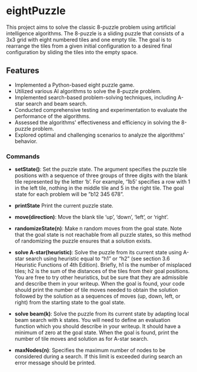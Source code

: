 # eightPuzzle
This project aims to solve the classic 8-puzzle problem using artificial intelligence algorithms. The 8-puzzle is a sliding puzzle that consists of a 3x3 grid with eight numbered tiles and one empty tile. The goal is to rearrange the tiles from a given initial configuration to a desired final configuration by sliding the tiles into the empty space.


## Features
- Implemented a Python-based eight puzzle game.
- Utilized various AI algorithms to solve the 8-puzzle problem.
- Implemented search-based problem-solving techniques, including A-star search and beam search.
- Conducted comprehensive testing and experimentation to evaluate the performance of the algorithms.
- Assessed the algorithms' effectiveness and efficiency in solving the 8-puzzle problem.
- Explored optimal and challenging scenarios to analyze the algorithms' behavior.


### Commands
- **setState()**: Set the puzzle state. The argument specifies the puzzle tile positions
with a sequence of three groups of three digits with the blank tile represented by the letter
‘b’. For example, ‘1b5’ specifies a row with 1 in the left tile, nothing in the middle tile and
5 in the right tile. The goal state for each problem will be ”b12 345 678”.

- **printState** Print the current puzzle state.
- **move(direction)**: Move the blank tile ‘up’, ‘down’, ‘left’, or ‘right’.
- **randomizeState(n)**: Make n random moves from the goal state. Note that the goal state is not reachable from all puzzle states, so this method of randomizing the puzzle ensures that
a solution exists.
- **solve A-star(heuristic)**: Solve the puzzle from its current state using A-star search using
heuristic equal to “h1” or “h2” (see section 3.6 Heuristic Functions of 4th Edition). Briefly,
h1 is the number of misplaced tiles; h2 is the sum of the distances of the tiles from their
goal positions. You are free to try other heuristics, but be sure that they are admissible and
describe them in your writeup. When the goal is found, your code should print the number of tile moves needed to obtain the solution followed by the solution as a sequences of moves (up, down, left, or right) from the starting state to the goal state.

- **solve beam(k)**: Solve the puzzle from its current state by adapting local beam search with k states. You will need to define an evaluation function which you should describe in your writeup. It should have a minimum of zero at the goal state. When the goal is found, print the number of tile moves and solution as for A-star search.

- **maxNodes(n)**: Specifies the maximum number of nodes to be considered during a search. If this limit is exceeded during search an error message should be printed.
